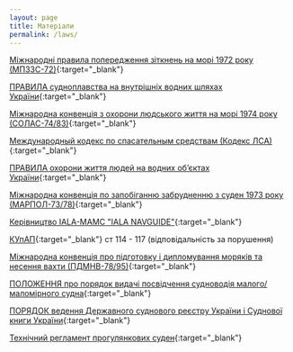 ```yaml
---
layout: page
title: Матеріали
permalink: /laws/
---
```


[Міжнародні правила попередження зіткнень на морі 1972 року (МПЗЗС-72)](https://zakon.rada.gov.ua/laws/show/995_137){:target="_blank"}

[ПРАВИЛА судноплавства на внутрішніх водних шляхах України](https://zakon.rada.gov.ua/laws/show/z0872-04){:target="_blank"}

[Міжнародна конвенція з охорони людського життя на морі 1974 року (СОЛАС-74/83)](http://www.delta-pilot.ua/sites/default/files/regulatory_docs/consolidated_text_of_the_1974_solas_convention_rus.pdf){:target="_blank"}

[Международный кодекс по спасательным средствам (Кодекс ЛСА)](https://seainfo.ks.ua/wp-content/uploads/2018/09/Mezhdunarodnyj-kodeks-po-spasatelnym-sredstvam-Kodeks-LSA.html){:target="_blank"}

[ПРАВИЛА охорони життя людей на водних об’єктах України](https://zakon.rada.gov.ua/laws/show/z0566-17){:target="_blank"}

[Міжнародна конвенція по запобіганню забрудненню з суден 1973 року (МАРПОЛ-73/78)](https://zakon.rada.gov.ua/laws/show/896_009){:target="_blank"}

[Керівництво IALA-МАМС "IALA NAVGUIDE"](https://hydro.gov.ua/dl/iala/ua/navguide_2006_final_version.pdf){:target="_blank"}

[КУпАП](https://zakon.rada.gov.ua/laws/show/80731-10){:target="_blank"} ст 114 - 117 (відповідальність за порушення)

[Міжнародна конвенція про підготовку і дипломування моряків та несення вахти (ПДМНВ-78/95)](https://zakon.rada.gov.ua/laws/show/995_053){:target="_blank"}

[ПОЛОЖЕННЯ про порядок видачі посвідчення судноводія малого/маломірного судна](https://zakon.rada.gov.ua/laws/show/z0831-13){:target="_blank"}

[ПОРЯДОК ведення Державного суднового реєстру України і Суднової книги України](https://zakon.rada.gov.ua/laws/show/1069-97-%D0%BF){:target="_blank"}

[Технічний регламент прогулянкових суден](https://zakon.rada.gov.ua/laws/show/1147-2011-%D0%BF){:target="_blank"}

